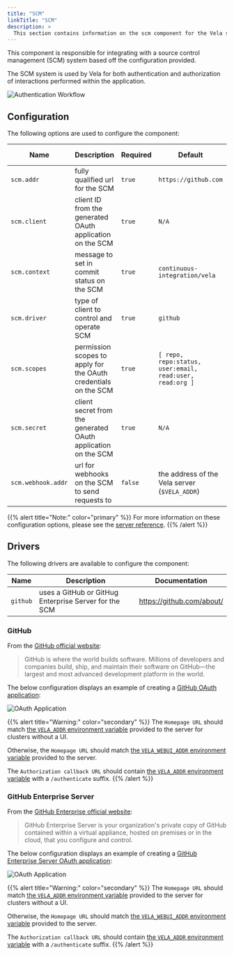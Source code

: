 ```yaml
---
title: "SCM"
linkTitle: "SCM"
description: >
  This section contains information on the scm component for the Vela server.
---
```


This component is responsible for integrating with a source control management (SCM) system based off the configuration provided.

The SCM system is used by Vela for both authentication and authorization of interactions performed within the application.

![Authentication Workflow](/docs/administration/server/reference/authentication_workflow.png)

## Configuration

The following options are used to configure the component:

| Name               | Description                                                     | Required | Default                                                  | Environment Variables                         |
| ------------------ | --------------------------------------------------------------- | -------- | -------------------------------------------------------- | --------------------------------------------- |
| `scm.addr`         | fully qualified url for the SCM                                 | `true`   | `https://github.com`                                     | `SCM_ADDR`<br>`VELA_SCM_ADDR`                 |
| `scm.client`       | client ID from the generated OAuth application on the SCM       | `true`   | `N/A`                                                    | `SCM_CLIENT`<br>`VELA_SCM_CLIENT`             |
| `scm.context`      | message to set in commit status on the SCM                      | `true`   | `continuous-integration/vela`                            | `SCM_CONTEXT`<br>`VELA_SCM_CONTEXT`           |
| `scm.driver`       | type of client to control and operate SCM                       | `true`   | `github`                                                 | `SCM_DRIVER`<br>`VELA_SCM_DRIVER`             |
| `scm.scopes`       | permission scopes to apply for the OAuth credentials on the SCM | `true`   | `[ repo, repo:status, user:email, read:user, read:org ]` | `SCM_SCOPES`<br>`VELA_SCM_SCOPES`             |
| `scm.secret`       | client secret from the generated OAuth application on the SCM   | `true`   | `N/A`                                                    | `SCM_SECRET`<br>`VELA_SCM_SECRET`             |
| `scm.webhook.addr` | url for webhooks on the SCM to send requests to                 | `false`  | the address of the Vela server (`$VELA_ADDR`)            | `SCM_WEBHOOK_ADDR`<br>`VELA_SCM_WEBHOOK_ADDR` |

{{% alert title="Note:" color="primary" %}}
For more information on these configuration options, please see the [server reference](/docs/administration/server/reference/).
{{% /alert %}}

## Drivers

The following drivers are available to configure the component:

| Name     | Description                                           | Documentation             |
| -------- | ----------------------------------------------------- | ------------------------- |
| `github` | uses a GitHub or GitHug Enterprise Server for the SCM | https://github.com/about/ |

### GitHub

From the [GitHub official website](https://github.com/about/):

> GitHub is where the world builds software. Millions of developers and companies build, ship, and maintain their software on GitHub—the largest and most advanced development platform in the world.

The below configuration displays an example of creating a [GitHub OAuth application](https://docs.github.com/developers/apps/building-oauth-apps/creating-an-oauth-app):

![OAuth Application](/docs/administration/server/github_oauth.png)

{{% alert title="Warning:" color="secondary" %}}
The `Homepage URL` should match [the `VELA_ADDR` environment variable](/docs/administration/server/reference/#vela_addr) provided to the server for clusters without a UI.

Otherwise, the `Homepage URL` should match [the `VELA_WEBUI_ADDR` environment variable](/docs/administration/server/reference/#vela_webui_addr) provided to the server.

The `Authorization callback URL` should contain [the `VELA_ADDR` environment variable](/docs/administration/server/reference/#vela_addr) with a `/authenticate` suffix.
{{% /alert %}}

### GitHub Enterprise Server

From the [GitHub Enterprise official website](https://docs.github.com/en/enterprise-server/admin/overview/system-overview):

> GitHub Enterprise Server is your organization's private copy of GitHub contained within a virtual appliance, hosted on premises or in the cloud, that you configure and control.

The below configuration displays an example of creating a [GitHub Enterprise Server OAuth application](https://docs.github.com/enterprise-server@3.3/developers/apps/building-oauth-apps/creating-an-oauth-app):

![OAuth Application](/docs/administration/server/github_enterprise_oauth.png)

{{% alert title="Warning:" color="secondary" %}}
The `Homepage URL` should match [the `VELA_ADDR` environment variable](/docs/administration/server/reference/#vela_addr) provided to the server for clusters without a UI.

Otherwise, the `Homepage URL` should match [the `VELA_WEBUI_ADDR` environment variable](/docs/administration/server/reference/#vela_webui_addr) provided to the server.

The `Authorization callback URL` should contain [the `VELA_ADDR` environment variable](/docs/administration/server/reference/#vela_addr) with a `/authenticate` suffix.
{{% /alert %}}